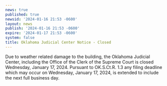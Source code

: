 ```yaml
---
news: true
published: true
newsid: '2024-01-16 21:53 -0600'
layout: news
publish: '2024-01-16 21:53 -0600'
expire: '2024-01-17 21:53 -0600'
system: false
title: Oklahoma Judicial Center Notice - Closed
---
```

Due to weather related damage to the building, the Oklahoma Judicial Center, including the Office of the Clerk of the Supreme Court is closed Wednesday, January 17, 2024. Pursuant to OK.S.Ct.R. 1.3 any filing deadline which may occur on Wednesday, January 17, 2024, is extended to include the next full business day.
